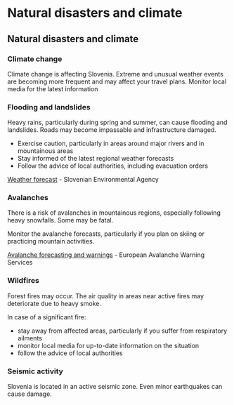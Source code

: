 # Natural disasters and climate

## Natural disasters and climate

### Climate change

Climate change is affecting Slovenia. Extreme and unusual weather events are becoming more frequent and may affect your travel plans. Monitor local media for the latest information

### Flooding and landslides

Heavy rains, particularly during spring and summer, can cause flooding and landslides. Roads may become impassable and infrastructure damaged.

* Exercise caution, particularly in areas around major rivers and in mountainous areas
* Stay informed of the latest regional weather forecasts
* Follow the advice of local authorities, including evacuation orders

[Weather forecast](http://meteo.arso.gov.si/met/en/) - Slovenian Environmental Agency

### Avalanches

There is a risk of avalanches in mountainous regions, especially following heavy snowfalls. Some may be fatal.

Monitor the avalanche forecasts, particularly if you plan on skiing or practicing mountain activities.

[Avalanche forecasting and warnings](https://www.avalanches.org/) - European Avalanche Warning Services

### Wildfires

Forest fires may occur. The air quality in areas near active fires may deteriorate due to heavy smoke.

In case of a significant fire:

* stay away from affected areas, particularly if you suffer from respiratory ailments
* monitor local media for up-to-date information on the situation
* follow the advice of local authorities

### Seismic activity

Slovenia is located in an active seismic zone. Even minor earthquakes can cause damage.